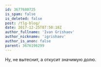 ```yaml
---
id: 3677680725
is_spam: false
is_deleted: false
post: /tlg-blog/
date: 2017-12-25T07:50:18Z
author_fullname: 'Ivan Grishaev'
author_nickname: 'igrishaev'
author_is_anon: false
parent: 3676196299
---
```


<p>Ну, не вытеснит, а откусит значимую долю.</p>
